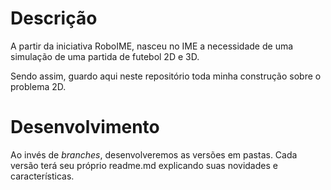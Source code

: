 # Descrição

A partir da iniciativa RoboIME, nasceu no IME a necessidade
de uma simulação de uma partida de futebol 2D e 3D.

Sendo assim, guardo aqui neste repositório toda minha construção sobre o problema 2D.

# Desenvolvimento

Ao invés de _branches_, desenvolveremos as versões em pastas.
Cada versão terá seu próprio readme.md explicando suas novidades e características.
